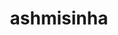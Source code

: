 ---
title: ashmisinha
github: https://github.com/ashmisinha
mode: dark
transition: 1s
score: 80.3
archetype:
- GIF
---